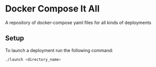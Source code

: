 # Docker Compose It All

A repository of docker-compose yaml files for all kinds of deployments

## Setup

To launch a deployment run the following command:

```bash
./launch <directory_name>
```
